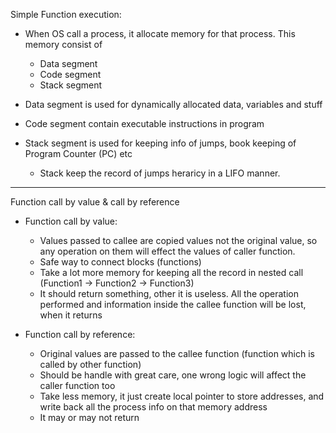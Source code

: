 Simple Function execution:

* When OS call a process, it allocate memory for that process. This memory consist of 
	* Data segment
	* Code segment
	* Stack segment

* Data segment is used for dynamically allocated data, variables and stuff

* Code segment contain executable instructions in program

* Stack segment is used for keeping info of jumps, book keeping of Program Counter (PC) etc
	* Stack keep the record of jumps heraricy in a LIFO manner.


-----------------------------------------------------

Function call by value & call by reference

* Function call by value:
	* Values passed to callee are copied values not the original value, so any operation on them will effect the values of caller function.
	* Safe way to connect blocks (functions)
	* Take a lot more memory for keeping all the record in nested call (Function1 -> Function2 -> Function3)
	* It should return something, other it is useless. All the operation performed and information inside the callee function will be lost, when it returns

* Function call by reference:
	* Original values are passed to the callee function (function which is called by other function)
	* Should be handle with great care, one wrong logic will affect the caller function too
	* Take less memory, it just create local pointer to store addresses, and write back all the process info on that memory address
	* It may or may not return
